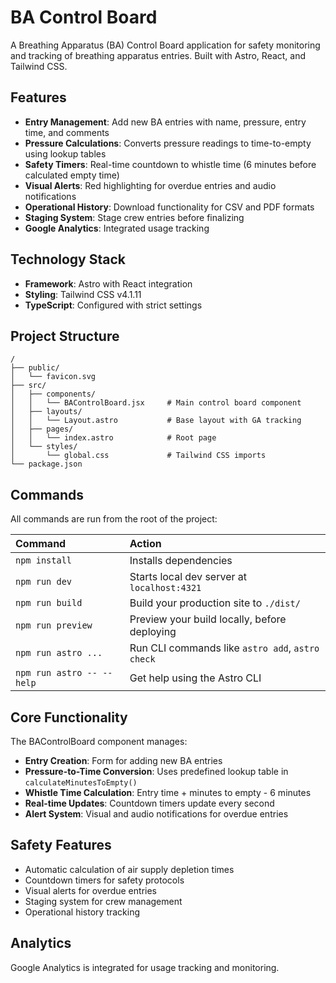 # BA Control Board

A Breathing Apparatus (BA) Control Board application for safety monitoring and tracking of breathing apparatus entries. Built with Astro, React, and Tailwind CSS.

## Features

- **Entry Management**: Add new BA entries with name, pressure, entry time, and comments
- **Pressure Calculations**: Converts pressure readings to time-to-empty using lookup tables
- **Safety Timers**: Real-time countdown to whistle time (6 minutes before calculated empty time)
- **Visual Alerts**: Red highlighting for overdue entries and audio notifications
- **Operational History**: Download functionality for CSV and PDF formats
- **Staging System**: Stage crew entries before finalizing
- **Google Analytics**: Integrated usage tracking

## Technology Stack

- **Framework**: Astro with React integration
- **Styling**: Tailwind CSS v4.1.11
- **TypeScript**: Configured with strict settings

## Project Structure

```text
/
├── public/
│   └── favicon.svg
├── src/
│   ├── components/
│   │   └── BAControlBoard.jsx     # Main control board component
│   ├── layouts/
│   │   └── Layout.astro           # Base layout with GA tracking
│   ├── pages/
│   │   └── index.astro            # Root page
│   └── styles/
│       └── global.css             # Tailwind CSS imports
└── package.json
```

## Commands

All commands are run from the root of the project:

| Command                   | Action                                           |
| :------------------------ | :----------------------------------------------- |
| `npm install`             | Installs dependencies                            |
| `npm run dev`             | Starts local dev server at `localhost:4321`      |
| `npm run build`           | Build your production site to `./dist/`          |
| `npm run preview`         | Preview your build locally, before deploying     |
| `npm run astro ...`       | Run CLI commands like `astro add`, `astro check` |
| `npm run astro -- --help` | Get help using the Astro CLI                     |

## Core Functionality

The BAControlBoard component manages:
- **Entry Creation**: Form for adding new BA entries
- **Pressure-to-Time Conversion**: Uses predefined lookup table in `calculateMinutesToEmpty()`
- **Whistle Time Calculation**: Entry time + minutes to empty - 6 minutes
- **Real-time Updates**: Countdown timers update every second
- **Alert System**: Visual and audio notifications for overdue entries

## Safety Features

- Automatic calculation of air supply depletion times
- Countdown timers for safety protocols
- Visual alerts for overdue entries
- Staging system for crew management
- Operational history tracking

## Analytics

Google Analytics is integrated for usage tracking and monitoring.
